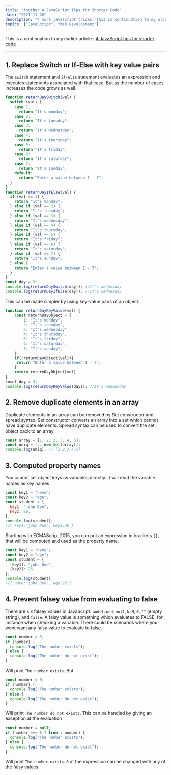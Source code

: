 ```yaml
---
title: "Another 4 JavaScript Tips for Shorter Code"
date: "2021-11-28"
description: "4 more javascript tricks. This is continuation to my older acrticle on javascript"
topics: ["JavaScript", "Web Development"]
---
```


This is a continuation to my earlier article : [4 JavaScript tips for shorter code](https://abhinavvp.com/posts/4-javascript-tips-for-shorter-code/)

---

## 1. Replace Switch or If-Else with key value pairs

The `switch` statement and `if-else` statement evaluates an expression and executes statements associated with that case. But as the number of cases increases the code grows as well.

```js
function returnDaySwitch(val) {
  switch (val) {
    case 1:
      return "It's monday";
    case 2:
      return "It's tuesday";
    case 3:
      return "It's wednesday";
    case 4:
      return "It's thursday";
    case 5:
      return "It's friday";
    case 6:
      return "It's saturday";
    case 7:
      return "It's sunday";
    default:
      return "Enter a value between 1 - 7";
  }
}
function returnDayIfElse(val) {
  if (val == 1) {
    return "It's monday";
  } else if (val == 2) {
    return "It's tuesday";
  } else if (val == 3) {
    return "It's wednesday";
  } else if (val == 4) {
    return "It's thursday";
  } else if (val == 5) {
    return "It's friday";
  } else if (val == 6) {
    return "It's saturday";
  } else if (val == 7) {
    return "It's sunday";
  } else {
    return "Enter a value between 1 - 7";
  }
}
const day = 3;
console.log(returnDaySwitch(day)); //It's wednesday
console.log(returnDayIfElse(day)); //It's wednesday
```

This can be made simpler by using key-value pairs of an object.

```js
function returnDayKeyValue(val) {
    const returnDayObject = {
        1: "It's monday",
        2: "It's tuesday",
        3: "It's wednesday",
        4: "It's thursday",
        5: "It's friday",
        6: "It's saturday",
        7: "It's sunday",
    }
    if(!returnDayObject[val]){
     return "Enter a value between 1 - 7";
    }
    return returnDayObject[val]
}
cosnt day = 3;
console.log(returnDayKeyValue(day)); //It's wednesday
```

## 2. Remove duplicate elements in an array

Duplicate elements in an array can be removed by Set constructor and spread syntax. Set constructor converts an array into a set which cannot have duplicate elements. Spread syntax can be used to convert the set object back to an array.

```js
const array = [1, 2, 2, 3, 4, 5];
const uniq = [...new Set(array)];
console.log(uniq); // [1,2,3,4,5]
```

## 3. Computed property names

You cannot set object keys as variables directly. It will read the variable names as key names

```js
const key1 = "name";
const key2 = "age";
const student = {
  key1: "john Doe",
  key2: 26,
};
console.log(student);
//{ key1:"john Doe", key2:26 }
```

Starting with ECMAScript 2015, you can put an expression in brackets `[]`, that will be computed and used as the property name.

```js
const key1 = "name";
const key2 = "age";
const student = {
  [key1]: "john Doe",
  [key2]: 26,
};
console.log(student);
//{ name:"john Doe", age:26 }
```

## 4. Prevent falsey value from evaluating to false

There are six falsey values in JavaScript: `undefined`, `null`, `NaN`, `0`, `""` (empty string), and `false`. A falsy value is something which evaluates to FALSE, for instance when checking a variable. There could be scenarios where you wont want any falsy value to evaluate to false.

```js
const number = 5;
if (number) {
  console.log("The number exists");
} else {
  console.log("The number do not exist");
}
```

Will print `The number exists`. But

```js
const number = 0;
if (number) {
  console.log("The number exists");
} else {
  console.log("The number do not exist");
}
```

Will print `The number do not exists`. This can be handled by giving an exception at the evaluation

```js
const number = null;
if (number === 0 ? true : number) {
  console.log("The number exists");
} else {
  console.log("The number do not exist");
}
```

Will print `The number exists`. `0` at the expression can be changed with any of the falsy values.
